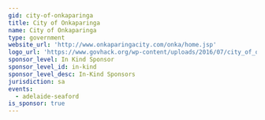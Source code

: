 ```yaml
---
gid: city-of-onkaparinga
title: City of Onkaparinga
name: City of Onkaparinga
type: government
website_url: 'http://www.onkaparingacity.com/onka/home.jsp'
logo_url: 'https://www.govhack.org/wp-content/uploads/2016/07/city_of_onkaparinga.png'
sponsor_level: In Kind Sponsor
sponsor_level_id: in-kind
sponsor_level_desc: In-Kind Sponsors
jurisdiction: sa
events:
  - adelaide-seaford
is_sponsor: true
---
```

